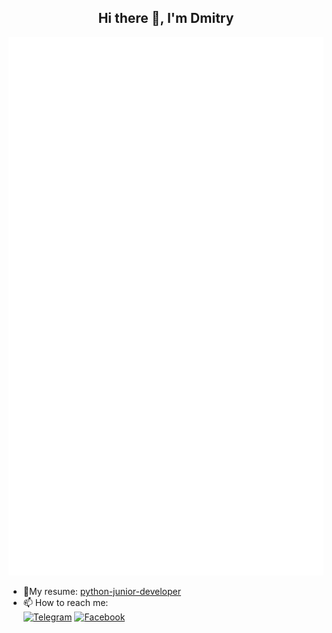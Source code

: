 <h2 align="center">Hi there 👋, I'm Dmitry</h2>

![Metrics](https://github.com/dimmy2000/dimmy2000/blob/main/github-metrics.svg)

- 📑My resume: [python-junior-developer](https://hh.ru/resume/2a560ec2ff090331b70039ed1f387241514364)
- 📫 How to reach me: <br>
[<img width="32px" alt="Telegram" src="https://api.iconify.design/fa:telegram.svg?download=true&box=true&color=%23257098&inline=false&height=auto" />](https://t.me/dimmy2000)
[<img width="32px" alt="Facebook" src="https://api.iconify.design/fa-brands:facebook.svg?download=true&box=true&color=%23395185&inline=false&height=auto" />](https://www.facebook.com/dimmy2000)
<br>   